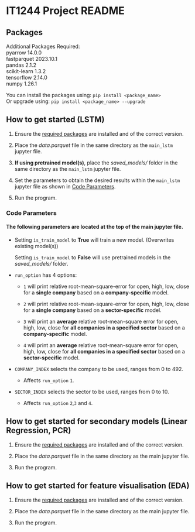 # IT1244 Project README

## Packages
Additional Packages Required:  
pyarrow 14.0.0  
fastparquet 2023.10.1  
pandas 2.1.2  
scikit-learn 1.3.2  
tensorflow 2.14.0  
numpy 1.26.1  
  
You can install the packages using:
`pip install <package_name>`  
Or upgrade using:
`pip install <package_name> --upgrade`

## How to get started (LSTM)
1) Ensure the [required packages](#Packages) are installed and of the correct version.  

2) Place the *data.parquet* file in the same directory as the `main_lstm` jupyter file.

3) **If using pretrained model(s)**, place the *saved_models/* folder in the same directory as the `main_lstm` jupyter file.

4) Set the parameters to obtain the desired results within the `main_lstm` jupyter file as shown in [Code Parameters](#Code-Parameters).

5) Run the program.

### Code Parameters
#### The following parameters are located at the top of the main jupyter file.

- Setting `is_train_model` to **True** will train a new model. (Overwrites existing model(s))

  Setting `is_train_model` to **False** will use pretrained models in the *saved_models/* folder.
 
- `run_option` has 4 options:
	- `1` will print relative root-mean-square-error for open, high, low, close for a **single company** based on a **company-specific** model. 

	- `2` will print relative root-mean-square-error for open, high, low, close for a **single company** based on a **sector-specific** model.

	- `3` will print an **average** relative root-mean-square error for open, high, low, close for **all companies in a specified sector** based on a **company-specific** model.

	- `4` will print an **average** relative root-mean-square error for open, high, low, close for **all companies in a specified sector** based on a **sector-specific** model.

- `COMPANY_INDEX` selects the company to be used, ranges from 0 to 492.
	- Affects `run_option` `1`.
- `SECTOR_INDEX` selects the sector to be used, ranges from 0 to 10.
	- Affects `run_option` `2`,`3` and `4`.

## How to get started for secondary models (Linear Regression, PCR)
1) Ensure the [required packages](#Packages) are installed and of the correct version.  

2) Place the *data.parquet* file in the same directory as the main jupyter file.

5) Run the program.

## How to get started for feature visualisation (EDA)
1) Ensure the [required packages](#Packages) are installed and of the correct version.  

2) Place the *data.parquet* file in the same directory as the main jupyter file.

5) Run the program.
